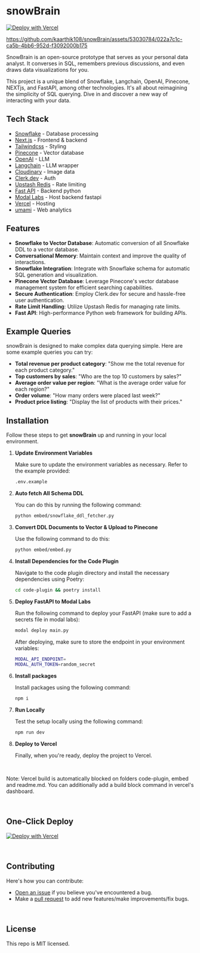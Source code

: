 # snowBrain

[![Deploy with Vercel](https://vercel.com/button)](https://vercel.com/new/clone?repository-url=https://github.com/kaarthik108/snowbrain&project-name=snowbrain&repo-name=snowbrain)



https://github.com/kaarthik108/snowBrain/assets/53030784/022a7c1c-ca5b-4bb6-952d-f3092000b175




SnowBrain is an open-source prototype that serves as your personal data analyst. It converses in SQL, remembers previous discussions, and even draws data visualizations for you.

This project is a unique blend of Snowflake, Langchain, OpenAI, Pinecone, NEXTjs, and FastAPI, among other technologies. It's all about reimagining the simplicity of SQL querying. Dive in and discover a new way of interacting with your data.

## Tech Stack
- [Snowflake](https://www.snowflake.com/) - Database processing
- [Next.js](https://nextjs.org/) - Frontend & backend
- [Tailwindcss](https://tailwindcss.com/) - Styling
- [Pinecone](https://www.pinecone.io/) - Vector database
- [OpenAI](https://www.openai.com/) - LLM
- [Langchain](https://js.langchain.com/docs/) - LLM wrapper
- [Cloudinary](https://cloudinary.com/) - Image data
- [Clerk.dev](https://clerk.dev/) - Auth
- [Upstash Redis](https://upstash.com/) - Rate limiting
- [Fast API](https://fastapi.tiangolo.com/) - Backend python
- [Modal Labs](https://modal.com/) - Host backend fastapi
- [Vercel](https://vercel.com/) - Hosting
- [umami](https://umami.is/) - Web analytics

## Features

- **Snowflake to Vector Database**: Automatic conversion of all Snowflake DDL to a vector database.
- **Conversational Memory**: Maintain context and improve the quality of interactions.
- **Snowflake Integration**: Integrate with Snowflake schema for automatic SQL generation and visualization.
- **Pinecone Vector Database**: Leverage Pinecone's vector database management system for efficient searching capabilities.
- **Secure Authentication**: Employ Clerk.dev for secure and hassle-free user authentication.
- **Rate Limit Handling**: Utilize Upstash Redis for managing rate limits.
- **Fast API**: High-performance Python web framework for building APIs.

## Example Queries

snowBrain is designed to make complex data querying simple. Here are some example queries you can try:

- **Total revenue per product category**: "Show me the total revenue for each product category."
- **Top customers by sales**: "Who are the top 10 customers by sales?"
- **Average order value per region**: "What is the average order value for each region?"
- **Order volume**: "How many orders were placed last week?"
- **Product price listing**: "Display the list of products with their prices."

## Installation

Follow these steps to get **snowBrain** up and running in your local environment.

1. **Update Environment Variables**

    Make sure to update the environment variables as necessary. Refer to the example provided:

    ```bash
    .env.example
    ```

2. **Auto fetch All Schema DDL**

    You can do this by running the following command:

    ```bash
    python embed/snowflake_ddl_fetcher.py
    ```

3. **Convert DDL Documents to Vector & Upload to Pinecone**

    Use the following command to do this:

    ```bash
    python embed/embed.py
    ```

4. **Install Dependencies for the Code Plugin**

    Navigate to the code plugin directory and install the necessary dependencies using Poetry:

    ```bash
    cd code-plugin && poetry install
    ```

5. **Deploy FastAPI to Modal Labs**

    Run the following command to deploy your FastAPI (make sure to add a secrets file in modal labs):

    ```bash
    modal deploy main.py
    ```

    After deploying, make sure to store the endpoint in your environment variables:

    ```bash
    MODAL_API_ENDPOINT=
    MODAL_AUTH_TOKEN=random_secret
    ```

6. **Install packages**

    Install packages using the following command:

    ```bash
    npm i
    ```

7. **Run Locally**

    Test the setup locally using the following command:

    ```bash
    npm run dev
    ```

8. **Deploy to Vercel**

    Finally, when you're ready, deploy the project to Vercel.

<br/>

Note: Vercel build is automatically blocked on folders code-plugin, embed and readme.md. You can additionally add a build block command in vercel's dashboard.

<br/>


## One-Click Deploy
[![Deploy with Vercel](https://vercel.com/button)](https://vercel.com/new/clone?repository-url=https://github.com/kaarthik108/snowbrain&project-name=snowbrain&repo-name=snowbrain)

<br/>

## Contributing

Here's how you can contribute:

- [Open an issue](https://github.com/kaarthik108/snowbrain/issues) if you believe you've encountered a bug.
- Make a [pull request](https://github.com/kaarthik108/snowbrain/pulls) to add new features/make improvements/fix bugs.

<br/>

## License

This repo is MIT licensed.
